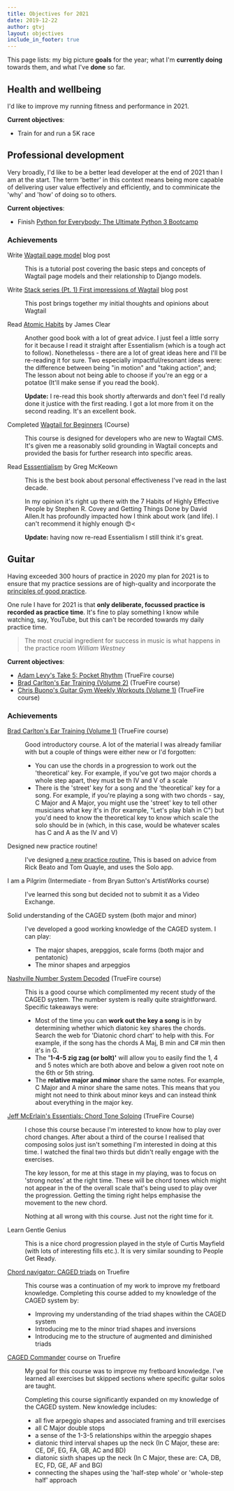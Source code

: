 ```yaml
---
title: Objectives for 2021
date: 2019-12-22
author: gtvj
layout: objectives
include_in_footer: true
---
```


This page lists: my big picture **goals** for the year; what I'm **currently doing** towards them, and what I've **done** so far. 

## Health and wellbeing

I'd like to improve my running fitness and performance in 2021. 

**Current objectives**:

* Train for and run a 5K race

## Professional development

Very broadly, I'd like to be a better lead developer at the end of 2021 than I am at the start. The term 'better' in this context means being more capable of delivering user value effectively and efficiently, and to comminicate the 'why' and 'how' of doing so to others.

**Current objectives**:

* Finish [Python for Everybody: The Ultimate Python 3 Bootcamp](https://learning.oreilly.com/videos/python-for-everybody/9781800562196/)

<div class="progress">
<h3>Achievements</h3>
<dl>
    <dt>Write <a href="https://gtvj.github.io/2021/03/09/wagtail-pages.html">Wagtail page model</a> blog post</dt>
    <dd><p>This is a tutorial post covering the basic steps and concepts of Wagtail page models and their relationship to Django models.</p></dd>
    <dt>Write <a href="https://gtvj.github.io/2021/03/06/stack-series-first-impressions-wagtail.html">Stack series (Pt. 1) First impressions of Wagtail</a> blog post</dt>
    <dd><p>This post brings together my initial thoughts and opinions about Wagtail</p></dd>
    <dt>Read <a href="https://jamesclear.com/atomic-habits">Atomic Habits</a> by James Clear</dt>
    <dd>
        <p>Another good book with a lot of great advice. I just feel a little sorry for it because I read it straight after Essentialism (which is a tough act to follow). Nonethelesss - there are a lot of great ideas here and I'll be re-reading it for sure. Two especially impactful/resonant ideas were: the difference between being "in motion" and "taking action", and; The lesson about not being able to choose if you're an egg or a potatoe (It'll make sense if you read the book).</p>
        <p><strong>Update:</strong> I re-read this book shortly afterwards and don't feel I'd really done it justice with the first reading. I got a lot more from it on the second reading. It's an excellent book.</p>
    </dd>
    <dt>Completed <a href="https://learnwagtail.com/wagtail-for-beginners/">Wagtail for Beginners</a> (Course)</dt>
    <dd><p>This course is designed for developers who are new to Wagtail CMS. It's given me a reasonably solid grounding in Wagtail concepts and provided the basis for further research into specific areas.</p></dd>
    <dt>Read <a href="https://gregmckeown.com/books/essentialism/">Esssentialism</a> by Greg McKeown</dt>
    <dd>
        <p>This is the best book about personal effectiveness I've read in the last decade. </p>
        <p>In my opinion it's right up there with the 7 Habits of Highly Effective People by Stephen R. Covey and Getting Things Done by David Allen.It has profoundly impacted how I think about work (and life). I can't recommend it highly enough 😍<</p>
        <p><strong>Update:</strong> having now re-read Essentialism I still think it's great.</p>
    </dd>
</dl>
</div>

## Guitar

Having exceeded 300 hours of practice in 2020 my plan for 2021 is to ensure that my practice sessions are of high-quality and incorporate the [principles of good practice](/2021/01/01/components-of-good-practice.html). 

One rule I have for 2021 is that **only deliberate, focussed practice is recorded as practice time**. It's fine to play something I know while watching, say, YouTube, but this can't be recorded towards my daily practice time.

<blockquote>
The most crucial ingredient for success in music is what happens in the practice room
<cite>William Westney</cite>
</blockquote>

**Current objectives**:

* [Adam Levy's Take 5: Pocket Rhythm](https://truefire.com/rhythm-guitar-lessons/take-5-pocket/c1459) (TrueFire course)
* [Brad Carlton's Ear Training (Volume 2)](https://truefire.com/ear-training-guitar-lessons/guitar-lab-vol-2/) (TrueFire course)
* [Chris Buono's Guitar Gym Weekly Workouts (Volume 1)](https://truefire.com/foundry-guitar-lessons/guitar-gym-weekly-workoutsguitar-gym-weekly-workouts-introduction/v39749) (TrueFire course)

<div class="progress">
    <h3>Achievements</h3>
    <dl>
        <dt><a href="https://truefire.com/ear-training-guitar-lessons/guitar-lab-vol-1/c1481">Brad Carlton's Ear Training (Volume 1)</a> (TrueFire course)</dt>
        <dd>
            <p>Good introductory course. A lot of the material I was already familiar with but a couple of things were either new or I'd forgotten:</p>
            <ul>
                <li>You can use the chords in a progression to work out the 'theoretical' key. For example, if you've got two major chords a whole step apart, they must be th IV and V of a scale</li>
                <li>There is the 'street' key for a song and the 'theoretical' key for a song. For example, if you're playing a song with two chords - say, C Major and A Major, you might use the 'street' key to tell other musicians what key it's in (for example, "Let's play blah in C") but you'd need to know the theoretical key to know which scale the solo should be in (which, in this case, would be whatever scales has C and A as the IV and V)</li>
            </ul>
        </dd>
        <dt>Designed new practice routine!</dt>
        <dd><p>I've designed <a href="/2021/02/28/a-new-practice-routine.html">a new practice routine.</a> This is based on advice from Rick Beato and Tom Quayle, and uses the Solo app.</p></dd>
        <dt>I am a Pilgrim (Intermediate - from Bryan Sutton's ArtistWorks course)</dt>
        <dd><p>I've learned this song but decided not to submit it as a Video Exchange.</p></dd>
        <dt>Solid understanding of the CAGED system (both major and minor)</dt>
        <dd>
            <p>I've developed a good working knowledge of the CAGED system. I can play:</p>
            <ul>
                <li>The major shapes, arepggios, scale forms (both major and pentatonic)</li>
                <li>The minor shapes and arpeggios</li>
            </ul>
        </dd>
        <dt><a href="https://truefire.com/guitar-lessons/nashville-number-system-decoded/c952">Nashville Number System Decoded</a> (TrueFire course)</dt>
        <dd>
            <p>This is a good course which complimented my recent study of the CAGED system. The number system is really quite straightforward. Specific takeaways were:</p>
            <ul>
                <li>Most of the time you can <strong>work out the key a song</strong> is in by determining whether which diatonic key shares the chords. Search the web for 'Diatonic chord chart' to help with this. For example, if the song has the chords A Maj, B min and C# min then it's in G.  </li>
                <li>The <strong>'1-4-5 zig zag (or bolt)'</strong> will allow you to easily find the 1, 4 and 5 notes which are both above and below a given root note on the 6th or 5th string.</li>
                <li>The <strong>relative major and minor</strong> share the same notes. For example, C Major and A minor share the same notes. This means that you might not need to think about minor keys and can instead think about everything in the major key.</li>
            </ul>
        </dd>
        <dt><a href="https://truefire.com/essentials-guitar-lessons/chord-tone-soloing/c1157">Jeff McErlain's Essentials: Chord Tone Soloing</a> (TrueFire Course)</dt>
        <dd>
            <p>I chose this course because I'm interested to know how to play over chord changes. After about a third of the course I realised that composing solos just isn't something I'm interested in doing at this time. I watched the final two thirds but didn't really engage with the exercises.</p>
                
<p>The key lesson, for me at this stage in my playing, was to focus on 'strong notes' at the right time. These will be chord tones which might not appear in the of the overall scale that's being used to play over the progression. Getting the timing right helps emphasise the movement to the new chord.</p>
            <p>Nothing at all wrong with this course. Just not the right time for it.</p>
        </dd>
        <dt>Learn Gentle Genius</dt>
        <dd>
            <p>This is a nice chord progression played in the style of Curtis Mayfield (with lots of interesting fills etc.). It is very similar sounding to People Get Ready.</p>
        </dd>
        <dt><a href="https://truefire.com/theory-guitar-lessons/chord-navigator-caged-triads/c1011">Chord navigator: CAGED triads</a> on Truefire</dt>
        <dd>
            <p>This course was a continuation of my work to improve my fretboard knowledge. Completing this course added to my knowledge of the CAGED system by:</p>
            <ul>
                <li>Improving my understanding of the triad shapes within the CAGED system</li>
                <li>Introducing me to the minor triad shapes and inversions</li>
                <li>Introducing me to the structure of augmented and diminished triads</li>
            </ul>
        </dd>
        <dt><a href="https://truefire.com/techniques-guitar-lessons/caged-commander/">CAGED Commander</a> course on Truefire</dt>
        <dd>
            <p>My goal for this course was to improve my fretboard knowledge. I've learned all exercises but skipped sections where specific guitar solos are taught.</p> 
            <p>Completing this course significantly expanded on my knowledge of the CAGED system. New knowledge includes:
                <ul>
                    <li>all five arpeggio shapes and associated framing and trill exercises</li>
                    <li>all C Major double stops</li>
                    <li>a sense of the 1-3-5 relationships within the arpeggio shapes</li>
                    <li>diatonic third interval shapes up the neck (In C Major, these are: CE, DF, EG, FA, GB, AC and BD)</li>
                    <li>diatonic sixth shapes up the neck (In C Major, these are: CA, DB, EC, FD, GE, AF and BG)</li>
                    <li>connecting the shapes using the 'half-step whole' or 'whole-step half' approach</li>
                </ul>
            </p>
        </dd>
    </dl>
</div>